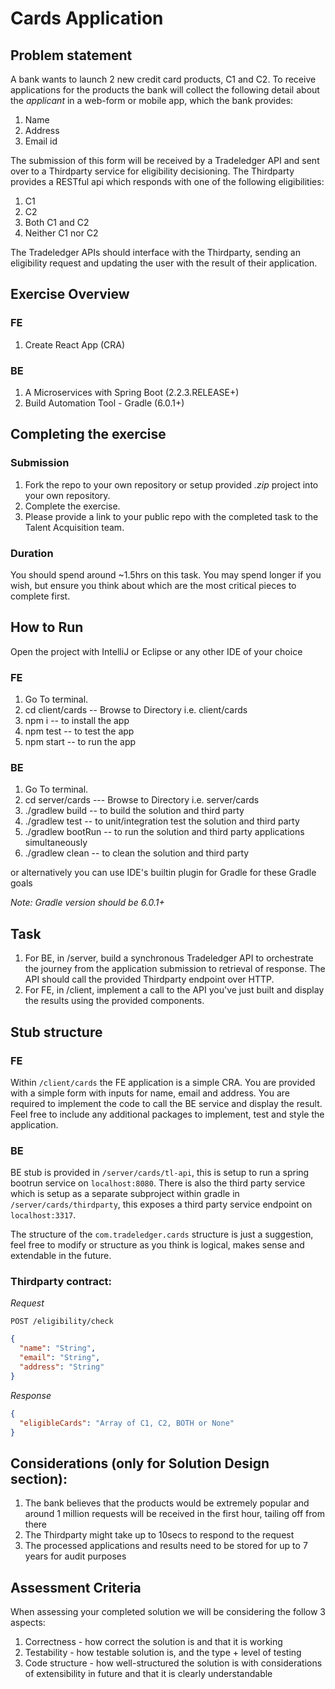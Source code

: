 # Cards Application

## Problem statement

A bank wants to launch 2 new credit card products, C1 and C2. To receive applications for the products the bank will collect the following detail about the _applicant_ in a web-form or mobile app, which the bank provides:

1. Name
2. Address
3. Email id

The submission of this form will be received by a Tradeledger API and sent over to a Thirdparty service for eligibility decisioning. The Thirdparty provides a RESTful api which responds with one of the following eligibilities:

1. C1
2. C2
3. Both C1 and C2
4. Neither C1 nor C2

The Tradeledger APIs should interface with the Thirdparty, sending an eligibility request and updating the user with the result of their application.

## Exercise Overview

### FE

1. Create React App (CRA)

### BE

1. A Microservices with Spring Boot (2.2.3.RELEASE+)
2. Build Automation Tool - Gradle (6.0.1+)

## Completing the exercise

### Submission

1. Fork the repo to your own repository or setup provided _.zip_ project into your own repository.
2. Complete the exercise.
3. Please provide a link to your public repo with the completed task to the Talent Acquisition team.

### Duration

You should spend around ~1.5hrs on this task. You may spend longer if you wish, but ensure you think about which are the most critical pieces to complete first.

## How to Run

Open the project with IntelliJ or Eclipse or any other IDE of your choice

### FE
1. Go To terminal.
2. cd client/cards -- Browse to Directory i.e. client/cards
3. npm i -- to install the app
4. npm test -- to test the app
5. npm start -- to run the app

### BE
1. Go To terminal.
2. cd server/cards --- Browse to Directory i.e. server/cards
3. ./gradlew build -- to build the solution and third party
4. ./gradlew test -- to unit/integration test the solution and third party
5. ./gradlew bootRun -- to run the solution and third party applications simultaneously
6. ./gradlew clean -- to clean the solution and third party

or alternatively you can use IDE's builtin plugin for Gradle for these Gradle goals

_Note: Gradle version should be 6.0.1+_

## Task

1. For BE, in /server, build a synchronous Tradeledger API to orchestrate the journey from the application submission to retrieval of response. The API should call the provided Thirdparty endpoint over HTTP.
2. For FE, in /client, implement a call to the API you've just built and display the results using the provided components.

## Stub structure

### FE
Within `/client/cards` the FE application is a simple CRA. You are provided with a simple form with inputs for name, email and address. You are required to implement the code to call the BE service and display the result. 
Feel free to include any additional packages to implement, test and style the application.

### BE
BE stub is provided in `/server/cards/tl-api`, this is setup to run a spring bootrun service on `localhost:8080`. 
There is also the third party service which is setup as a separate subproject within gradle in `/server/cards/thirdparty`, 
this exposes a third party service endpoint on `localhost:3317`.

The structure of the `com.tradeledger.cards` structure is just a suggestion, feel free to modify or structure
as you think is logical, makes sense and extendable in the future.

### Thirdparty contract:

_Request_

```
POST /eligibility/check
```

```json
{
  "name": "String",
  "email": "String",
  "address": "String"
}
```

_Response_

```json
{
  "eligibleCards": "Array of C1, C2, BOTH or None"
}
```

## Considerations (only for Solution Design section):

1. The bank believes that the products would be extremely popular and around 1 million requests will be received in the first hour, tailing off from there
2. The Thirdparty might take up to 10secs to respond to the request
3. The processed applications and results need to be stored for up to 7 years for audit purposes

## Assessment Criteria

When assessing your completed solution we will be considering the follow 3 aspects:

1. Correctness - how correct the solution is and that it is working
2. Testability - how testable solution is, and the type + level of testing
3. Code structure - how well-structured the solution is with considerations of extensibility in future and that it is clearly understandable
